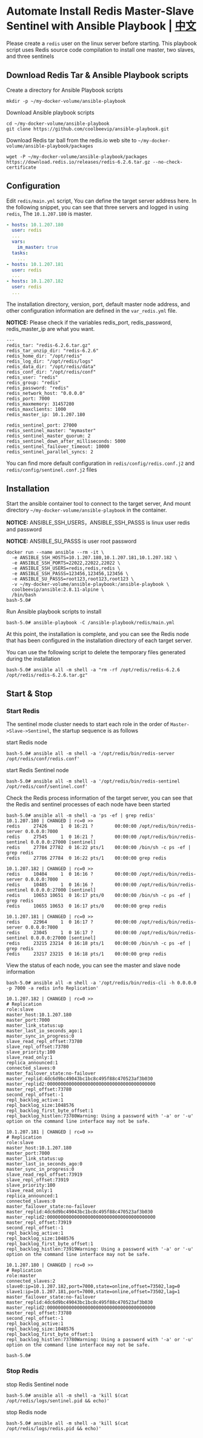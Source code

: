 # Automate Install Redis Master-Slave Sentinel with Ansible Playbook | [中文](README_ZH.md)

Please create a `redis` user on the linux server before starting. This playbook script uses Redis source code compilation to install one master, two slaves, and three sentinels

## Download Redis Tar & Ansible Playbook scripts

Create a directory for Ansible Playbook scripts

```shell
mkdir -p ~/my-docker-volume/ansible-playbook
```

Download Ansible playbook scripts

```shell
cd ~/my-docker-volume/ansible-playbook
git clone https://github.com/coolbeevip/ansible-playbook.git
```

Download Redis tar ball from the redis.io web site to `~/my-docker-volume/ansible-playbook/packages`

```shell
wget -P ~/my-docker-volume/ansible-playbook/packages https://download.redis.io/releases/redis-6.2.6.tar.gz --no-check-certificate
```

## Configuration

Edit `redis/main.yml` script, You can define the target server address here. In the following snippet, you can see that three servers and logged in using  `redis`, The `10.1.207.180` is master.

```yaml
- hosts: 10.1.207.180
  user: redis
  ...
  vars:
    im_master: true
  tasks:
    ...
- hosts: 10.1.207.181
  user: redis
  ...
- hosts: 10.1.207.182
  user: redis
  ...
```

The installation directory, version, port, default master node address, and other configuration information are defined in the `var_redis.yml` file.

**NOTICE:** Please check if the variables redis_port, redis_password, redis_master_ip are what you want.

```environment
---
redis_tar: "redis-6.2.6.tar.gz"
redis_tar_unzip_dir: "redis-6.2.6"
redis_home_dir: "/opt/redis"
redis_log_dir: "/opt/redis/logs"
redis_data_dir: "/opt/redis/data"
redis_conf_dir: "/opt/redis/conf"
redis_user: "redis"
redis_group: "redis"
redis_password: "redis"
redis_network_host: "0.0.0.0"
redis_port: 7000
redis_maxmemory: 31457280
redis_maxclients: 1000
redis_master_ip: 10.1.207.180

redis_sentinel_port: 27000
redis_sentinel_master: "mymaster"
redis_sentinel_master_quorum: 2
redis_sentinel_down_after_milliseconds: 5000
redis_sentinel_failover_timeout: 10000
redis_sentinel_parallel_syncs: 2
```

You can find more default configuration in `redis/config/redis.conf.j2` and `redis/config/sentinel.conf.j2` files

## Installation

Start the ansible container tool to connect to the target server, And mount directory `~/my-docker-volume/ansible-playbook` in the container.

**NOTICE:** ANSIBLE_SSH_USERS，ANSIBLE_SSH_PASSS is linux user redis and password

**NOTICE:** ANSIBLE_SU_PASSS is user root password

```shell
docker run --name ansible --rm -it \
  -e ANSIBLE_SSH_HOSTS=10.1.207.180,10.1.207.181,10.1.207.182 \
  -e ANSIBLE_SSH_PORTS=22022,22022,22022 \
  -e ANSIBLE_SSH_USERS=redis,redis,redis \
  -e ANSIBLE_SSH_PASSS=123456,123456,123456 \
  -e ANSIBLE_SU_PASSS=root123,root123,root123 \
  -v ~/my-docker-volume/ansible-playbook:/ansible-playbook \
  coolbeevip/ansible:2.8.11-alpine \
  /bin/bash
bash-5.0#  
```

Run Ansible playbook scripts to install

```shell
bash-5.0# ansible-playbook -C /ansible-playbook/redis/main.yml
```

At this point, the installation is complete, and you can see the Redis node that has been configured in the installation directory of each target server.

You can use the following script to delete the temporary files generated during the installation

```shell
bash-5.0# ansible all -m shell -a "rm -rf /opt/redis/redis-6.2.6 /opt/redis/redis-6.2.6.tar.gz"
```

## Start & Stop

### Start Redis

The sentinel mode cluster needs to start each role in the order of `Master->Slave->Sentinel`, the startup sequence is as follows

start Redis node

```shell
bash-5.0# ansible all -m shell -a '/opt/redis/bin/redis-server /opt/redis/conf/redis.conf'
```

start Redis Sentinel node

```shell
bash-5.0# ansible all -m shell -a '/opt/redis/bin/redis-sentinel /opt/redis/conf/sentinel.conf'
```

Check the Redis process information of the target server, you can see that the Redis and sentinel processes of each node have been started

```shell
bash-5.0# ansible all -m shell -a 'ps -ef | grep redis'
10.1.207.180 | CHANGED | rc=0 >>
redis     27426     1  0 16:21 ?        00:00:00 /opt/redis/bin/redis-server 0.0.0.0:7000
redis     27545     1  0 16:21 ?        00:00:00 /opt/redis/bin/redis-sentinel 0.0.0.0:27000 [sentinel]
redis     27784 27782  0 16:22 pts/1    00:00:00 /bin/sh -c ps -ef | grep redis
redis     27786 27784  0 16:22 pts/1    00:00:00 grep redis

10.1.207.182 | CHANGED | rc=0 >>
redis     10404     1  0 16:16 ?        00:00:00 /opt/redis/bin/redis-server 0.0.0.0:7000
redis     10485     1  0 16:16 ?        00:00:00 /opt/redis/bin/redis-sentinel 0.0.0.0:27000 [sentinel]
redis     10653 10651  0 16:17 pts/0    00:00:00 /bin/sh -c ps -ef | grep redis
redis     10655 10653  0 16:17 pts/0    00:00:00 grep redis

10.1.207.181 | CHANGED | rc=0 >>
redis     22964     1  0 16:17 ?        00:00:00 /opt/redis/bin/redis-server 0.0.0.0:7000
redis     23045     1  0 16:17 ?        00:00:00 /opt/redis/bin/redis-sentinel 0.0.0.0:27000 [sentinel]
redis     23215 23214  0 16:18 pts/1    00:00:00 /bin/sh -c ps -ef | grep redis
redis     23217 23215  0 16:18 pts/1    00:00:00 grep redis
```

View the status of each node, you can see the master and slave node information

```shell
bash-5.0# ansible all -m shell -a '/opt/redis/bin/redis-cli -h 0.0.0.0 -p 7000 -a redis info Replication'

10.1.207.182 | CHANGED | rc=0 >>
# Replication
role:slave
master_host:10.1.207.180
master_port:7000
master_link_status:up
master_last_io_seconds_ago:1
master_sync_in_progress:0
slave_read_repl_offset:73780
slave_repl_offset:73780
slave_priority:100
slave_read_only:1
replica_announced:1
connected_slaves:0
master_failover_state:no-failover
master_replid:4dc6d9bc49043bc1bc8c495f88c470523af3b030
master_replid2:0000000000000000000000000000000000000000
master_repl_offset:73780
second_repl_offset:-1
repl_backlog_active:1
repl_backlog_size:1048576
repl_backlog_first_byte_offset:1
repl_backlog_histlen:73780Warning: Using a password with '-a' or '-u' option on the command line interface may not be safe.

10.1.207.181 | CHANGED | rc=0 >>
# Replication
role:slave
master_host:10.1.207.180
master_port:7000
master_link_status:up
master_last_io_seconds_ago:0
master_sync_in_progress:0
slave_read_repl_offset:73919
slave_repl_offset:73919
slave_priority:100
slave_read_only:1
replica_announced:1
connected_slaves:0
master_failover_state:no-failover
master_replid:4dc6d9bc49043bc1bc8c495f88c470523af3b030
master_replid2:0000000000000000000000000000000000000000
master_repl_offset:73919
second_repl_offset:-1
repl_backlog_active:1
repl_backlog_size:1048576
repl_backlog_first_byte_offset:1
repl_backlog_histlen:73919Warning: Using a password with '-a' or '-u' option on the command line interface may not be safe.

10.1.207.180 | CHANGED | rc=0 >>
# Replication
role:master
connected_slaves:2
slave0:ip=10.1.207.182,port=7000,state=online,offset=73502,lag=0
slave1:ip=10.1.207.181,port=7000,state=online,offset=73502,lag=1
master_failover_state:no-failover
master_replid:4dc6d9bc49043bc1bc8c495f88c470523af3b030
master_replid2:0000000000000000000000000000000000000000
master_repl_offset:73780
second_repl_offset:-1
repl_backlog_active:1
repl_backlog_size:1048576
repl_backlog_first_byte_offset:1
repl_backlog_histlen:73780Warning: Using a password with '-a' or '-u' option on the command line interface may not be safe.

bash-5.0#
```

### Stop Redis

stop Redis Sentinel node

```shell
bash-5.0# ansible all -m shell -a 'kill $(cat /opt/redis/logs/sentinel.pid && echo)'
```

stop Redis node

```shell
bash-5.0# ansible all -m shell -a 'kill $(cat /opt/redis/logs/redis.pid && echo)'
```
